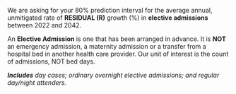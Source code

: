 We are asking for your 80% prediction interval for the average annual, unmitigated rate of **RESIDUAL (R)** growth (%) in **elective admissions** between 2022 and 2042.  

An **Elective Admission** is one that has been arranged in advance. It is **NOT** an emergency admission, a maternity admission or a transfer from a hospital bed in another health care provider. Our unit of interest is the count of admissions, NOT bed days.  

_**Includes** day cases; ordinary overnight elective admissions; and regular day/night attenders._